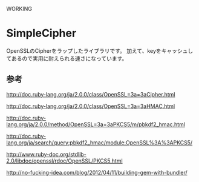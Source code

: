 WORKING

# SimpleCipher

OpenSSLのCipherをラップしたライブラリです。
加えて、keyをキャッシュしてあるので実用に耐えられる速さになっています。

## 参考

http://doc.ruby-lang.org/ja/2.0.0/class/OpenSSL=3a=3aCipher.html

http://doc.ruby-lang.org/ja/2.0.0/class/OpenSSL=3a=3aHMAC.html

http://doc.ruby-lang.org/ja/2.0.0/method/OpenSSL=3a=3aPKCS5/m/pbkdf2_hmac.html

http://doc.ruby-lang.org/ja/search/query:pbkdf2_hmac/module:OpenSSL%3A%3APKCS5/

http://www.ruby-doc.org/stdlib-2.0/libdoc/openssl/rdoc/OpenSSL/PKCS5.html

http://no-fucking-idea.com/blog/2012/04/11/building-gem-with-bundler/
